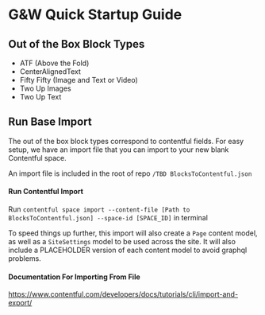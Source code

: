 # G&W Quick Startup Guide

## Out of the Box Block Types
- ATF (Above the Fold)
- CenterAlignedText
- Fifty Fifty (Image and Text or Video)
- Two Up Images
- Two Up Text

## Run Base Import

The out of the box block types correspond to contentful fields. For easy setup, we have an import file that you can import to your new blank Contentful space.

An import file is included in the root of repo
`/TBD BlocksToContentful.json`

#### Run Contentful Import
Run `contentful space import --content-file [Path to BlocksToContentful.json] --space-id [SPACE_ID]` in terminal

To speed things up further, this import will also create a `Page` content model, as well as a `SiteSettings` model to be used across the site. It will also include a PLACEHOLDER version of each content model to avoid graphql problems.

#### Documentation For Importing From File
https://www.contentful.com/developers/docs/tutorials/cli/import-and-export/